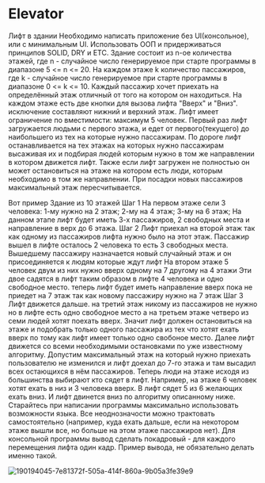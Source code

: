 # Elevator
Лифт в здании
Необходимо написать приложение без UI(консольное), или с минимальным UI. Использовать ООП и придерживаться принципов SOLID, DRY и ETC. Здание состоит из n-ое количества этажей, где n - случайное число генерируемое при старте программы в диапазоне 5 <= n <= 20. На каждом этаже k количество пассажиров, где k - случайное число генерируемое при старте программы в диапазоне 0 <= k <= 10. Каждый пассажир хочет приехать на определённый этаж отличный от того на котором он находиться. На каждом этаже есть две кнопки для вызова лифта "Вверх" и "Вниз". исключение составляют нижний и верхний этаж. Лифт имеет ограничение по вместимости: максимум 5 человек. Первый раз лифт загружается людьми с первого этажа, и едет от первого(текущего) до наибольшего из тех на которые нужно пассажирам. По дороге лифт останавливается на тех этажах на которых нужно пассажирам высаживая их и подбирая людей которым нужно в том же направлении в котором движется лифт. Также если лифт загружен не полностью он может остановиться на этаже на котором есть люди, которым необходимо в том же направлении. При посадки новых пассажиров максимальный этаж пересчитывается.

Вот пример Здание из 10 этажей Шаг 1 На первом этаже сели 3 человека: 1-му нужно на 2 этаж; 2-му на 4 этаж; 3-му на 6 этаж; На данном этапе лифт будет иметь 3-х пассажиров, 2 свободных места и направление в верх до 6 этажа. Шаг 2 Лифт приехал на второй этаж так как одному из пассажиров лифта нужно было на этот этаж. Пассажир вышел в лифте осталось 2 человека то есть 3 свободных места. Вышедшему пассажиру назначается новый случайный этаж и он присоединяется к людям которые ждут лифт На втором этаже 5 человек двум из них нужно вверх одному на 7 другому на 4 этажи Эти двое садятся в лифт таким образом в лифте 4 человека и одно свободное место. теперь лифт будет иметь направление вверх пока не приедет на 7 этаж так как новому пассажиру нужно на 7 этаж Шаг 3 Лифт движется дальше. на третий этаж никому из пассажиров не нужно но в лифте есть одно свободное место а на третьем этаже четверо из семи людей хотят поехать вверх. Значит лифт должен остановиться на этаже и подобрать только одного пассажира из тех что хотят ехать вверх по тому как лифт имеет только одно свобоное место. Далее лифт движется со всеми необходимыми остановками по уже известному алгоритму. Допустим максимальный этаж на который нужно приехать пользователю не изменился и лифт доехал до 7-го этажа и там высадил всех остающихся в нём пассажиров. Теперь люди на этаже исходя из большинства выбирают кто сядет в лифт. Например, на этаже 6 человек хотят ехать в низ и 3 человека вверх. В лифт сядет 5 из 6 желающих ехать вниз. И лифт двинется вниз по алгоритму описанному ниже. Старайтесь при написании программы максимально использовать возможности языка. Все неоднозначости можно трактовать самостоятельно (например, куда ехать дальше, если на некотором этаже вышли все, но больше на этом этаже пассажиров нет). Для консольной программы вывод сделать покадровый - для каждого перемещения лифта один кадр. Пример вывода, не обязательно делать именно такой.

![190194045-7e81372f-505a-414f-860a-9b05a3fe39e9](https://github.com/Mercurialf/elevator/assets/87228839/309b63b0-afd2-4048-a32e-0fe47d1830a0)
